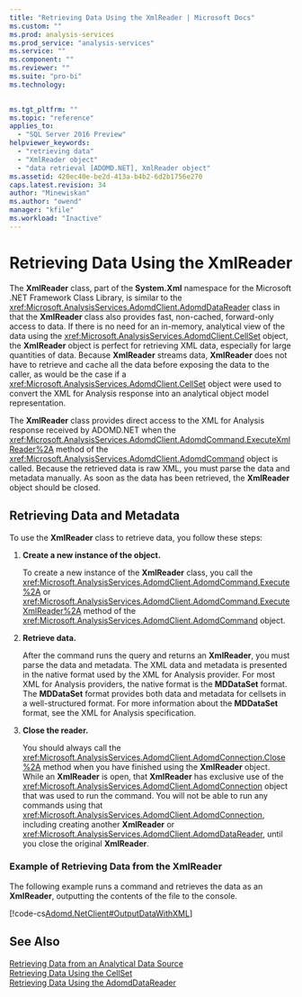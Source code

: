 ```yaml
---
title: "Retrieving Data Using the XmlReader | Microsoft Docs"
ms.custom: ""
ms.prod: analysis-services
ms.prod_service: "analysis-services"
ms.service: ""
ms.component: ""
ms.reviewer: ""
ms.suite: "pro-bi"
ms.technology: 
  

ms.tgt_pltfrm: ""
ms.topic: "reference"
applies_to: 
  - "SQL Server 2016 Preview"
helpviewer_keywords: 
  - "retrieving data"
  - "XmlReader object"
  - "data retrieval [ADOMD.NET], XmlReader object"
ms.assetid: 420ec40e-be2d-413a-b4b2-6d2b1756e270
caps.latest.revision: 34
author: "Minewiskan"
ms.author: "owend"
manager: "kfile"
ms.workload: "Inactive"
---
```

# Retrieving Data Using the XmlReader
  The **XmlReader** class, part of the **System.Xml** namespace for the Microsoft .NET Framework Class Library, is similar to the <xref:Microsoft.AnalysisServices.AdomdClient.AdomdDataReader> class in that the **XmlReader** class also provides fast, non-cached, forward-only access to data. If there is no need for an in-memory, analytical view of the data using the <xref:Microsoft.AnalysisServices.AdomdClient.CellSet> object, the **XmlReader** object is perfect for retrieving XML data, especially for large quantities of data. Because **XmlReader** streams data, **XmlReader** does not have to retrieve and cache all the data before exposing the data to the caller, as would be the case if a <xref:Microsoft.AnalysisServices.AdomdClient.CellSet> object were used to convert the XML for Analysis response into an analytical object model representation.  
  
 The **XmlReader** class provides direct access to the XML for Analysis response received by ADOMD.NET when the <xref:Microsoft.AnalysisServices.AdomdClient.AdomdCommand.ExecuteXmlReader%2A> method of the <xref:Microsoft.AnalysisServices.AdomdClient.AdomdCommand> object is called. Because the retrieved data is raw XML, you must parse the data and metadata manually. As soon as the data has been retrieved, the **XmlReader** object should be closed.  
  
## Retrieving Data and Metadata  
 To use the **XmlReader** class to retrieve data, you follow these steps:  
  
1.  **Create a new instance of the object.**  
  
     To create a new instance of the **XmlReader** class, you call the <xref:Microsoft.AnalysisServices.AdomdClient.AdomdCommand.Execute%2A> or <xref:Microsoft.AnalysisServices.AdomdClient.AdomdCommand.ExecuteXmlReader%2A> method of the <xref:Microsoft.AnalysisServices.AdomdClient.AdomdCommand> object.  
  
2.  **Retrieve data.**  
  
     After the command runs the query and returns an **XmlReader**, you must parse the data and metadata. The XML data and metadata is presented in the native format used by the XML for Analysis provider. For most XML for Analysis providers, the native format is the **MDDataSet** format. The **MDDataSet** format provides both data and metadata for cellsets in a well-structured format. For more information about the **MDDataSet** format, see the XML for Analysis specification.  
  
3.  **Close the reader.**  
  
     You should always call the <xref:Microsoft.AnalysisServices.AdomdClient.AdomdConnection.Close%2A> method when you have finished using the **XmlReader** object. While an **XmlReader** is open, that **XmlReader** has exclusive use of the <xref:Microsoft.AnalysisServices.AdomdClient.AdomdConnection> object that was used to run the command. You will not be able to run any commands using that <xref:Microsoft.AnalysisServices.AdomdClient.AdomdConnection>, including creating another **XmlReader** or <xref:Microsoft.AnalysisServices.AdomdClient.AdomdDataReader>, until you close the original **XmlReader**.  
  
### Example of Retrieving Data from the XmlReader  
 The following example runs a command and retrieves the data as an **XmlReader**, outputting the contents of the file to the console.  
  
 [!code-cs[Adomd.NetClient#OutputDataWithXML](../../analysis-services/multidimensional-models-adomd-net-client/codesnippet/csharp/retrieving-data-using-th_1_1.cs)]  
  
## See Also  
 [Retrieving Data from an Analytical Data Source](../../analysis-services/multidimensional-models-adomd-net-client/retrieving-data-from-an-analytical-data-source.md)   
 [Retrieving Data Using the CellSet](../../analysis-services/multidimensional-models-adomd-net-client/retrieving-data-using-the-cellset.md)   
 [Retrieving Data Using the AdomdDataReader](../../analysis-services/multidimensional-models-adomd-net-client/retrieving-data-using-the-adomddatareader.md)  
  
  
